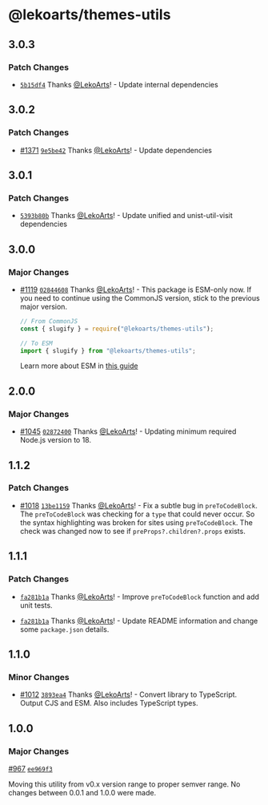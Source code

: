# @lekoarts/themes-utils

## 3.0.3

### Patch Changes

- [`5b15df4`](https://github.com/LekoArts/gatsby-themes/commit/5b15df41d262bc2e7428878a70932e36fd70db2f) Thanks [@LekoArts](https://github.com/LekoArts)! - Update internal dependencies

## 3.0.2

### Patch Changes

- [#1371](https://github.com/LekoArts/gatsby-themes/pull/1371) [`9e5be42`](https://github.com/LekoArts/gatsby-themes/commit/9e5be42b48990319d3059d9045ddc1801226c3cb) Thanks [@LekoArts](https://github.com/LekoArts)! - Update dependencies

## 3.0.1

### Patch Changes

- [`5393b80b`](https://github.com/LekoArts/gatsby-themes/commit/5393b80b41b5291b35573a89926b8a8d1945e327) Thanks [@LekoArts](https://github.com/LekoArts)! - Update unified and unist-util-visit dependencies

## 3.0.0

### Major Changes

- [#1119](https://github.com/LekoArts/gatsby-themes/pull/1119) [`02844608`](https://github.com/LekoArts/gatsby-themes/commit/02844608a2ebcbdbc12d8bba27c795ab350386e6) Thanks [@LekoArts](https://github.com/LekoArts)! - This package is ESM-only now. If you need to continue using the CommonJS version, stick to the previous major version.

  ```js
  // From CommonJS
  const { slugify } = require("@lekoarts/themes-utils");

  // To ESM
  import { slugify } from "@lekoarts/themes-utils";
  ```

  Learn more about ESM in [this guide](https://gist.github.com/sindresorhus/a39789f98801d908bbc7ff3ecc99d99c)

## 2.0.0

### Major Changes

- [#1045](https://github.com/LekoArts/gatsby-themes/pull/1045) [`02872400`](https://github.com/LekoArts/gatsby-themes/commit/0287240022c308a7d1fcc8af348ee7d21bca0dd5) Thanks [@LekoArts](https://github.com/LekoArts)! - Updating minimum required Node.js version to 18.

## 1.1.2

### Patch Changes

- [#1018](https://github.com/LekoArts/gatsby-themes/pull/1018) [`13be1159`](https://github.com/LekoArts/gatsby-themes/commit/13be115995e0b5f02017db26a50eaf81c877d77f) Thanks [@LekoArts](https://github.com/LekoArts)! - Fix a subtle bug in `preToCodeBlock`. The `preToCodeBlock` was checking for a `type` that could never occur. So the syntax highlighting was broken for sites using `preToCodeBlock`. The check was changed now to see if `preProps?.children?.props` exists.

## 1.1.1

### Patch Changes

- [`fa281b1a`](https://github.com/LekoArts/gatsby-themes/commit/fa281b1a96c04ea625cfb1e138dc08bf2e0043f2) Thanks [@LekoArts](https://github.com/LekoArts)! - Improve `preToCodeBlock` function and add unit tests.

- [`fa281b1a`](https://github.com/LekoArts/gatsby-themes/commit/fa281b1a96c04ea625cfb1e138dc08bf2e0043f2) Thanks [@LekoArts](https://github.com/LekoArts)! - Update README information and change some `package.json` details.

## 1.1.0

### Minor Changes

- [#1012](https://github.com/LekoArts/gatsby-themes/pull/1012) [`3893ea4`](https://github.com/LekoArts/gatsby-themes/commit/3893ea4f7a8c3bceba8b9b67923ce7ccf6ee0346) Thanks [@LekoArts](https://github.com/LekoArts)! - Convert library to TypeScript. Output CJS and ESM. Also includes TypeScript types.

## 1.0.0

### Major Changes

[#967](https://github.com/LekoArts/gatsby-themes/pull/967) [`ee969f3`](https://github.com/LekoArts/gatsby-themes/commit/ee969f30037fa99232292014431854773735d0a0)

Moving this utility from v0.x version range to proper semver range. No changes between 0.0.1 and 1.0.0 were made.
